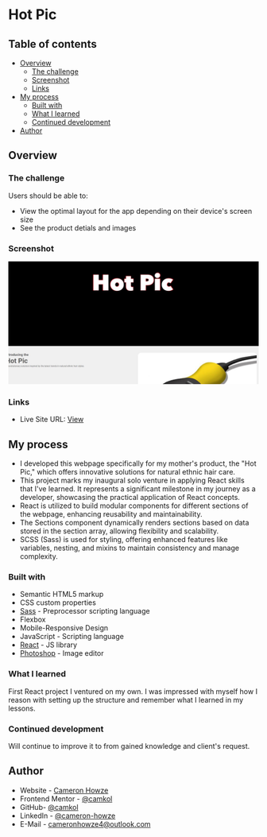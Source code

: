 # Hot Pic

## Table of contents

- [Overview](#overview)
  - [The challenge](#the-challenge)
  - [Screenshot](#screenshot)
  - [Links](#links)
- [My process](#my-process)
  - [Built with](#built-with)
  - [What I learned](#what-i-learned)
  - [Continued development](#continued-development)
- [Author](#author)

## Overview

### The challenge

Users should be able to:

- View the optimal layout for the app depending on their device's screen size
- See the product detials and images

### Screenshot

![](./screen.JPG)

### Links

- Live Site URL: [View](https://hotpic.netlify.app/)

## My process

- I developed this webpage specifically for my mother's product, the "Hot Pic," which offers innovative solutions for natural ethnic hair care.
- This project marks my inaugural solo venture in applying React skills that I've learned. It represents a significant milestone in my journey as a developer, showcasing the practical application of React concepts.
- React is utilized to build modular components for different sections of the webpage, enhancing reusability and maintainability.
- The Sections component dynamically renders sections based on data stored in the section array, allowing flexibility and scalability.
- SCSS (Sass) is used for styling, offering enhanced features like variables, nesting, and mixins to maintain consistency and manage complexity.

### Built with

- Semantic HTML5 markup
- CSS custom properties
- [Sass](https://sass-lang.com/) - Preprocessor scripting language
- Flexbox
- Mobile-Responsive Design
- JavaScript - Scripting language
- [React](https://reactjs.org/) - JS library
- [Photoshop](https://www.adobe.com/products/photoshop.html) - Image editor

### What I learned

First React project I ventured on my own. I was impressed with myself how I reason with setting up the structure and remember what I learned in my lessons.

### Continued development

Will continue to improve it to from gained knowledge and client's request.

## Author

- Website - [Cameron Howze](https://camkol.github.io/)
- Frontend Mentor - [@camkol](https://www.frontendmentor.io/profile/camkol)
- GitHub- [@camkol](https://github.com/camkol)
- LinkedIn - [@cameron-howze](https://www.linkedin.com/in/cameron-howze-28a646109/)
- E-Mail - [cameronhowze4@outlook.com](mailto:cameronhowze4@outlook.com)
